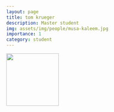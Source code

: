 ```yaml
---
layout: page
title: tom krueger
description: Master student
img: assets/img/people/musa-kaleem.jpg
importance: 1
category: student
---
```


<img src="{{ page.img }}" style="float: left; width: 10em; padding-right: 1em; padding-bottom: 1em"/>
